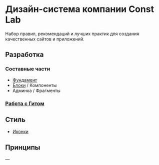 # Дизайн-система компании Const Lab

Набор правил, рекомендаций и лучших практик для создания качественных сайтов и приложений.

## Разработка

### Составные части

* [Фундамент](https://github.com/constlab/sedona-basis)
* [Блоки](https://github.com/constlab/sedona-blocks) / Компоненты
* Админка / Фрагменты

### [Работа с Гитом](https://github.com/constlab/sedona/blob/master/git.md)

## Стиль

* [Иконки](https://material.io/icons/)

## Принципы

—
